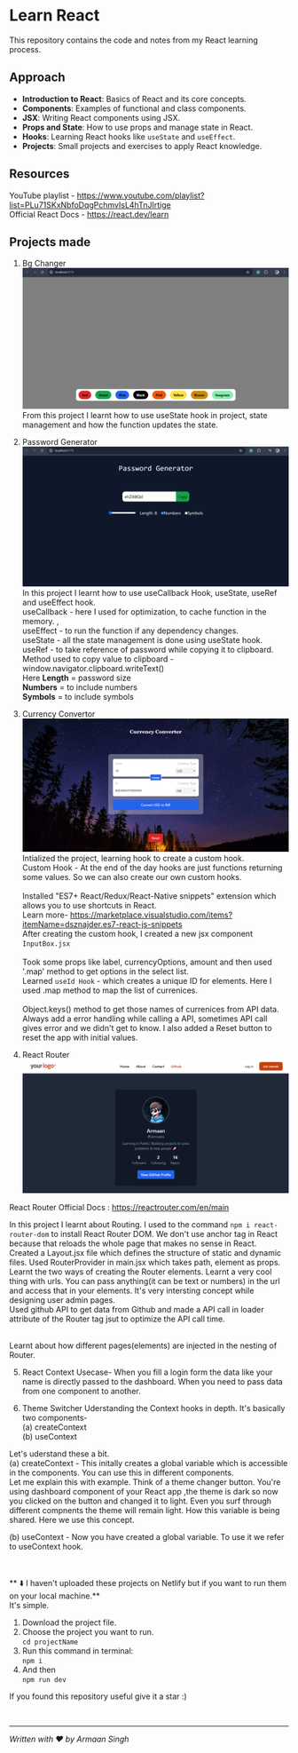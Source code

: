 # Learn React

This repository contains the code and notes from my React learning process.

## Approach

- **Introduction to React**: Basics of React and its core concepts.
- **Components**: Examples of functional and class components.
- **JSX**: Writing React components using JSX.
- **Props and State**: How to use props and manage state in React.
- **Hooks**: Learning React hooks like `useState` and `useEffect`.
- **Projects**: Small projects and exercises to apply React knowledge.

## Resources

YouTube playlist - <https://www.youtube.com/playlist?list=PLu71SKxNbfoDqgPchmvIsL4hTnJIrtige> <br>
Official React Docs - https://react.dev/learn

## Projects made

1. Bg Changer
![Background Changer](./images/bgChanger.png "Background Changer")
From this project I learnt how to use useState hook in project, state management and how the function updates the state.


2. Password Generator
![Password Generator](./images/passwordGenerator.png "Password Generator")
In this project I learnt how to use useCallback Hook, useState, useRef and useEffect hook. <br>
useCallback - here I used for optimization, to cache function in the memory. ,<br>
useEffect - to run the function if any dependency changes. <br>
useState - all the state management is done using useState hook.  <br>
useRef - to take reference of password while copying it to clipboard.  <br>
Method used to copy value to clipboard - window.navigator.clipboard.writeText() <br>
Here **Length** = password size <br>
**Numbers** = to include numbers <br>
**Symbols** = to include symbols <br>


3. Currency Convertor
![Currency Convertor](./images/currencyConverter.png "Currency Convertor")
Intialized the project, learning hook to create a custom hook. <br>
Custom Hook - At the end of the day hooks are just functions returning some values. So we can also create our own custom hooks. <br> <br>
Installed "ES7+ React/Redux/React-Native snippets" extension which allows you to use shortcuts in React. <br> 
Learn more- https://marketplace.visualstudio.com/items?itemName=dsznajder.es7-react-js-snippets <br>
After creating the custom hook, I created a new jsx component `InputBox.jsx` <br> <br>
Took some props like label, currencyOptions, amount and then used '.map' method to get options in the select list. <br>
Learned `useId Hook` - which creates a unique ID for elements.
Here I used .map method to map the list of currenices. <br><br>
Object.keys() method to get those names of currenices from API data. 
Always add a error handling while calling a API, sometimes API call gives error and we didn't get to know.
I also added a Reset button to reset the app with initial values.

4. React Router
![React Router](./images/reactRouter.png "React Router")

React Router Official Docs : https://reactrouter.com/en/main

In this project I learnt about Routing. I used to the command `npm i react-router-dom` to install React Router DOM. We don't use anchor tag in React because that reloads the whole page that makes no sense in React. <br>
Created a Layout.jsx file which defines the structure of static and dynamic files. 
Used RouterProvider in main.jsx which takes path, element as props.
Learnt the two ways of creating the Router elements. 
Learnt a very cool thing with urls. You can pass anything(it can be text or numbers) in the url and access that in your elements. It's very intersting concept while designing user admin pages.
<br>
Used github API to get data from Github and made a API call in loader attribute of the Router tag jsut to optimize the API call time. 


<br>
Learnt about how different pages(elements) are injected in the nesting of Router.


5. React Context
Usecase- When you fill a login form the data like your name is directly passed to the dashboard.
When you need to pass data from one component to another.

6. Theme Switcher
Uderstanding the Context hooks in depth. It's basically two components- <br>
(a) createContext <br>
(b) useContext <br>



Let's uderstand these a bit. <br>
(a) createContext - This initally creates a global variable which is accessible in the components. You can use this in different components. <br>
Let me explain this with example. Think of a theme changer button. You're using dashboard component of your React app ,the theme is dark so now you clicked on the button and changed it to light. Even you surf through different compnents the theme will remain light. How this variable is being shared. Here we use this concept.

(b) useContext - Now you have created a global variable. To use it we refer to useContext hook.
















<br>
<br>
** ⬇️ I haven't uploaded these projects on Netlify but if you want to run them on your local machine.** <br>
It's simple. <br>

1. Download the project file.
2. Choose the project you want to run. <br>
`cd projectName`
3. Run this command in terminal: <br>
`npm i` <br>
4. And then <br>
`npm run dev`

If you found this repository useful give it a star :)

<br>

---

_Written with ❤️ by Armaan Singh_
